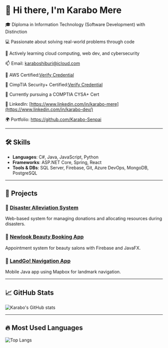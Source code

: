 # 👋 Hi there, I'm Karabo Mere

🎓 Diploma in Information Technology (Software Development) with Distinction 
 
💻 Passionate about solving real-world problems through code  

🌱 Actively learning cloud computing, web dev, and cybersecurity 
 
📫 Email: karaboshiburi@icloud.com  

🏅 AWS Certified:[Verify Credential](https://cp.certmetrics.com/amazon/en/public/verify/credential/eef39cacaa164b2f93f49311c14618b0)

🏅 CimpTIA Security+ Certified:[Verify Credential](https://www.credly.com/earner/earned/badge/15f44d2b-5da3-4d21-8f70-194d73868a19)

📜 Currently pursuing a COMPTIA CYSA+ Cert
 
🔗 LinkedIn: [https://www.linkedin.com/in/karabo-mere](https://www.linkedin.com/in/karabo-dev/)  

🌍 Portfolio: https://github.com/Karabo-Senpai

---

## 🛠️ Skills
- **Languages**: C#, Java, JavaScript, Python  
- **Frameworks**: ASP.NET Core, Spring, React   
- **Tools & DBs**: SQL Server, Firebase, Git, Azure DevOps, MongoDB, PostgreSQL

---

## 💼 Projects

### 📌 [Disaster Alleviation System](https://github.com/Karabo-Senpai/DisasterAlleviation)
Web-based system for managing donations and allocating resources during disasters.

### 📌 [Newlook Beauty Booking App](https://github.com/Karabo-Senpai/NewLookBooking)
Appointment system for beauty salons with Firebase and JavaFX.

### 📌 [LandGo! Navigation App](https://github.com/Karabo-Senpai/LandGo)
Mobile Java app using Mapbox for landmark navigation.

---

## 📈 GitHub Stats
![Karabo's GitHub stats](https://github-readme-stats.vercel.app/api?username=Karabo-Senpai&show_icons=true&theme=radical)

---

## 🔥 Most Used Languages
![Top Langs](https://github-readme-stats.vercel.app/api/top-langs/?username=Karabo-Senpai&layout=compact&theme=radical)
